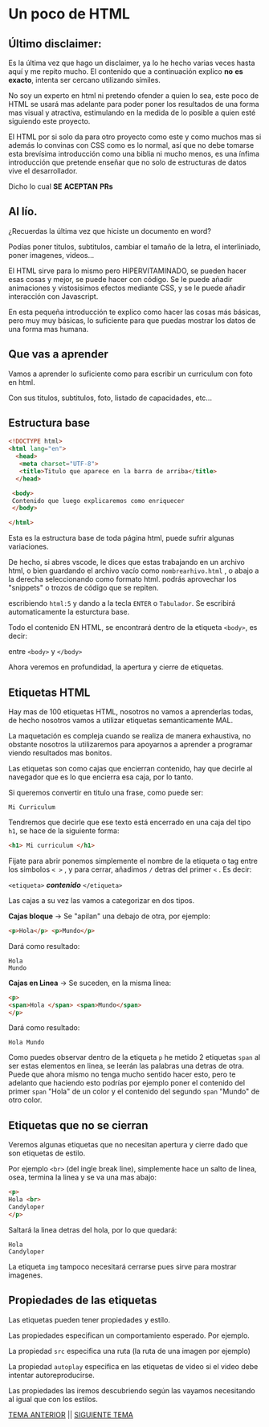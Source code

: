 # Un poco de HTML

## Último disclaimer:

Es la última vez que hago un disclaimer, ya lo he hecho varias veces hasta aquí y me repito mucho.
El contenido que a continuación explico **no** **es** **exacto**, intenta ser cercano utilizando símiles.

No soy un experto en html ni pretendo ofender a quien lo sea, este poco de HTML se usará mas adelante para
poder poner los resultados de una forma mas visual y atractiva, estimulando en la medida de lo posible a quien
esté siguiendo este proyecto.

El HTML por si solo da para otro proyecto como este y como muchos mas si además lo convinas con CSS como es lo normal,
así que no debe tomarse esta brevísima introducción como una biblia ni mucho menos, es una ínfima introducción que pretende
enseñar que no solo de estructuras de datos vive el desarrollador.

Dicho lo cual **SE** **ACEPTAN** **PRs**

## Al lío.

¿Recuerdas la última vez que hiciste un documento en word?

Podías poner titulos, subtitulos, cambiar el tamaño de la letra, el interliniado, poner imagenes, videos...

El HTML sirve para lo mismo pero HIPERVITAMINADO, se pueden hacer esas cosas y mejor, se puede hacer con código.
Se le puede añadir animaciones y vistosisimos efectos mediante CSS, y se le puede añadir interacción con Javascript.

En esta pequeña introducción te explico como hacer las cosas más básicas, pero muy muy básicas, lo suficiente para
que puedas mostrar los datos de una forma mas humana.

## Que vas a aprender

Vamos a aprender lo suficiente como para escribir un curriculum con foto en html.

Con sus titulos, subtitulos, foto, listado de capacidades, etc...

## Estructura base

```html
<!DOCTYPE html>
<html lang="en">
  <head>
   <meta charset="UTF-8">
   <title>Titulo que aparece en la barra de arriba</title>
  </head>

 <body>
 Contenido que luego explicaremos como enriquecer
 </body>

</html>

```

Esta es la estructura base de toda página html, puede sufrir algunas variaciones.

De hecho, si abres vscode, le dices que estas trabajando en un archivo html, o bien guardando el archivo vacío como `nombrearhivo.html`
, o abajo a la derecha seleccionando como formato html. podrás aprovechar los "snippets" o trozos de código que se repiten.

escribiendo `html:5` y dando a la tecla `ENTER` o `Tabulador`. Se escribirá automaticamente la esturctura base.

Todo el contenido EN HTML, se encontrará dentro de la etiqueta `<body>`, es decir:

entre `<body>` y `</body>`

Ahora veremos en profundidad, la apertura y cierre de etiquetas.

## Etiquetas HTML

Hay mas de 100 etiquetas HTML, nosotros no vamos a aprenderlas todas, de hecho nosotros vamos a utilizar etiquetas semanticamente MAL.

La maquetación es compleja cuando se realiza de manera exhaustiva, no obstante nosotros la utilizaremos para apoyarnos a aprender a programar viendo resultados mas bonitos.

Las etiquetas son como cajas que encierran contenido, hay que decirle al navegador que es lo que encierra esa caja, por lo tanto.

Si queremos convertir en titulo una frase, como puede ser:

```
Mi Curriculum
```

Tendremos que decirle que ese texto está encerrado en una caja del tipo `h1`, se hace de la siguiente forma:

```html
<h1> Mi curriculum </h1>
```
Fijate para abrir ponemos simplemente el nombre de la etiqueta o tag entre los simbolos `< >` , y para cerrar, añadimos `/` detras del primer `<` . Es decir:

`<etiqueta>` ***contenido*** `</etiqueta>`

Las cajas a su vez las vamos a categorizar en dos tipos.

**Cajas bloque** -> Se "apilan" una debajo de otra, por ejemplo:

```html
<p>Hola</p> <p>Mundo</p>
```

Dará como resultado:

```
Hola
Mundo
```

**Cajas en Linea** -> Se suceden, en la misma linea:

```html
<p> 
<span>Hola </span> <span>Mundo</span> 
</p>
```

Dará como resultado:

```
Hola Mundo
```

Como puedes observar dentro de la etiqueta `p` he metido 2 etiquetas `span` al ser estas elementos en linea, se leerán las palabras una detras de otra.
Puede que ahora mismo no tenga mucho sentido hacer esto, pero te adelanto que haciendo esto podrías por ejemplo poner el contenido del primer `span` "Hola" de un color
y el contenido del segundo `span` "Mundo" de otro color.

## Etiquetas que no se cierran

Veremos algunas etiquetas que no necesitan apertura y cierre dado que son etiquetas de estilo.

Por ejemplo `<br>` (del ingle break line), simplemente hace un salto de linea, osea, termina la linea y se va una mas abajo:

```html
<p>
Hola <br>
Candyloper
</p>
```

Saltará la linea detras del hola, por lo que quedará:

```
Hola
Candyloper
```

La etiqueta `img` tampoco necesitará cerrarse pues sirve para mostrar imagenes.

## Propiedades de las etiquetas

Las etiquetas pueden tener propiedades y estílo.

Las propiedades especifican un comportamiento esperado. Por ejemplo.

La propiedad `src` especifica una ruta (la ruta de una imagen por ejemplo)

La propiedad `autoplay` especifica en las etiquetas de video si el video debe intentar autoreproducirse.

Las propiedades las iremos descubriendo según las vayamos necesitando al igual que con los estilos.

[TEMA ANTERIOR](./editor.md) || [SIGUIENTE TEMA](./etiquetas.md)